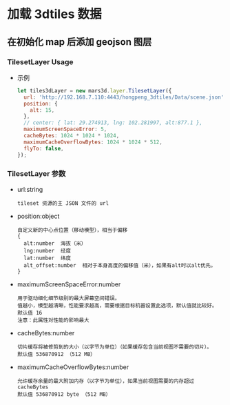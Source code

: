 # 加载 3dtiles 数据

## 在初始化 map 后添加 geojson 图层

### TilesetLayer Usage

- 示例
  ```js
  let tiles3dLayer = new mars3d.layer.TilesetLayer({
    url: 'http://192.168.7.110:4443/hongpeng_3dtiles/Data/scene.json',
    position: {
      alt: 15,
    },
    // center: { lat: 29.274913, lng: 102.281997, alt:877.1 },
    maximumScreenSpaceError: 5,
    cacheBytes: 1024 * 1024 * 1024,
    maximumCacheOverflowBytes: 1024 * 1024 * 512,
    flyTo: false,
  });
  ```

### TilesetLayer 参数

- url:string
  ```
  tileset 资源的主 JSON 文件的 url
  ```
- position:object
  ```
  自定义新的中心点位置（移动模型），相当于偏移
  {
    alt:number  海拔（米）
    lng:number  经度
    lat:number  纬度
    alt_offset:number  相对于本身高度的偏移值（米），如果有alt时以alt优先。
  }
  ```
- maximumScreenSpaceError:number
  ```
  用于驱动细化细节级别的最大屏幕空间错误。
  值越小，模型越清晰，性能要求越高，需要根据目标机器设置此选项，默认值就比较好。
  默认值 16
  注意：此属性对性能的影响最大
  ```
- cacheBytes:number
  ```
  切片缓存将被修剪到的大小（以字节为单位）（如果缓存包含当前视图不需要的切片）。
  默认值 536870912 （512 MB）
  ```
- maximumCacheOverflowBytes:number
  ```
  允许缓存余量的最大附加内存（以字节为单位），如果当前视图需要的内存超过 cacheBytes
  默认值 536870912 byte （512 MB）
  ```
